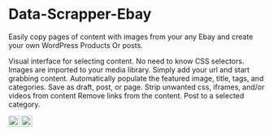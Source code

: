 # Data-Scrapper-Ebay

Easily copy pages of content with images from your any Ebay and create your own WordPress Products Or posts.

Visual interface for selecting content.
No need to know CSS selectors.
Images are imported to your media library.
Simply add your url and start grabbing content.
Automatically populate the featured image, title, tags, and categories.
Save as draft, post, or page.
Strip unwanted css, iframes, and/or videos from content
Remove links from the content.
Post to a selected category.

<a href="https://wordpress.org/">
  <img align="left" alt="Sheikh's Twitter" width="22px" src="https://cdn.jsdelivr.net/npm/simple-icons@v3/icons/wordpress.svg" />
</a>
<a href="https://www.ebay.com/">
  <img align="left" alt="Sheikh's Twitter" width="22px" src="https://cdn.jsdelivr.net/npm/simple-icons@v3/icons/ebay.svg" />
</a>
